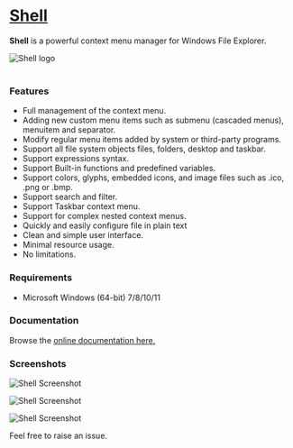 # [Shell](https://nilesoft.org)
**Shell** is a powerful context menu manager for Windows File Explorer.

<p align="center">
	
 ![Shell logo](https://www.nilesoft.org/images/logo-256.png)
	<br>
	<br>
</p>


### Features
* Full management of the context menu.
* Adding new custom menu items such as submenu (cascaded menus), menuitem and separator.
* Modify regular menu items added by system or third-party programs.
* Support all file system objects files, folders, desktop and taskbar.
* Support expressions syntax.
* Support Built-in functions and predefined variables.
* Support colors, glyphs, embedded icons, and image files such as .ico, .png or .bmp.
* Support search and filter.
* Support Taskbar context menu.
* Support for complex nested context menus.
* Quickly and easily configure file in plain text
* Clean and simple user interface.
* Minimal resource usage.
* No limitations.

### Requirements
  * Microsoft Windows (64-bit) 7/8/10/11 

### Documentation
Browse the [online documentation here.](https://nilesoft.org/docs)

### Screenshots

![Shell Screenshot](https://www.nilesoft.org/images/screenshots/dev.png)

![Shell Screenshot](https://www.nilesoft.org/images/screenshots/fm.png)

![Shell Screenshot](https://www.nilesoft.org/images/screenshots/desktop.png)

Feel free to raise an issue.
